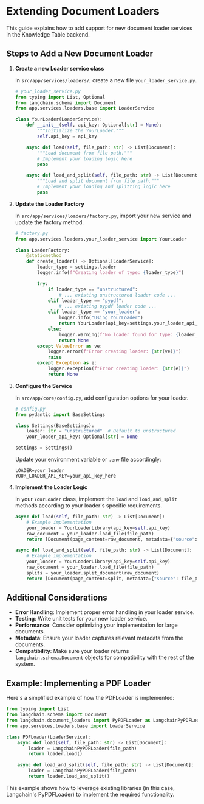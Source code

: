 # Extending Document Loaders

This guide explains how to add support for new document loader services in the Knowledge Table backend.

## Steps to Add a New Document Loader

1. **Create a new Loader service class**

   In `src/app/services/loaders/`, create a new file `your_loader_service.py`.

   ```python
   # your_loader_service.py
   from typing import List, Optional
   from langchain.schema import Document
   from app.services.loaders.base import LoaderService

   class YourLoader(LoaderService):
       def __init__(self, api_key: Optional[str] = None):
           """Initialize the YourLoader."""
           self.api_key = api_key

       async def load(self, file_path: str) -> List[Document]:
           """Load document from file path."""
           # Implement your loading logic here
           pass

       async def load_and_split(self, file_path: str) -> List[Document]:
           """Load and split document from file path."""
           # Implement your loading and splitting logic here
           pass
   ```

2. **Update the Loader Factory**

   In `src/app/services/loaders/factory.py`, import your new service and update the factory method.

   ```python
   # factory.py
   from app.services.loaders.your_loader_service import YourLoader

   class LoaderFactory:
       @staticmethod
       def create_loader() -> Optional[LoaderService]:
           loader_type = settings.loader
           logger.info(f"Creating loader of type: {loader_type}")

           try:
               if loader_type == "unstructured":
                   # ... existing unstructured loader code ...
               elif loader_type == "pypdf":
                   # ... existing pypdf loader code ...
               elif loader_type == "your_loader":
                   logger.info("Using YourLoader")
                   return YourLoader(api_key=settings.your_loader_api_key)
               else:
                   logger.warning(f"No loader found for type: {loader_type}")
                   return None
           except ValueError as ve:
               logger.error(f"Error creating loader: {str(ve)}")
               raise
           except Exception as e:
               logger.exception(f"Error creating loader: {str(e)}")
               return None
   ```

3. **Configure the Service**

   In `src/app/core/config.py`, add configuration options for your loader.

   ```python
   # config.py
   from pydantic import BaseSettings

   class Settings(BaseSettings):
       loader: str = "unstructured"  # Default to unstructured
       your_loader_api_key: Optional[str] = None

   settings = Settings()
   ```

   Update your environment variable or `.env` file accordingly:

   ```
   LOADER=your_loader
   YOUR_LOADER_API_KEY=your_api_key_here
   ```

4. **Implement the Loader Logic**

   In your `YourLoader` class, implement the `load` and `load_and_split` methods according to your loader's specific requirements.

   ```python
   async def load(self, file_path: str) -> List[Document]:
       # Example implementation
       your_loader = YourLoaderLibrary(api_key=self.api_key)
       raw_document = your_loader.load_file(file_path)
       return [Document(page_content=raw_document, metadata={"source": file_path})]

   async def load_and_split(self, file_path: str) -> List[Document]:
       # Example implementation
       your_loader = YourLoaderLibrary(api_key=self.api_key)
       raw_document = your_loader.load_file(file_path)
       splits = your_loader.split_document(raw_document)
       return [Document(page_content=split, metadata={"source": file_path, "split": i}) for i, split in enumerate(splits)]
   ```

## Additional Considerations

- **Error Handling**: Implement proper error handling in your loader service.
- **Testing**: Write unit tests for your new loader service.
- **Performance**: Consider optimizing your implementation for large documents.
- **Metadata**: Ensure your loader captures relevant metadata from the documents.
- **Compatibility**: Make sure your loader returns `langchain.schema.Document` objects for compatibility with the rest of the system.

## Example: Implementing a PDF Loader

Here's a simplified example of how the PDFLoader is implemented:

```python
from typing import List
from langchain.schema import Document
from langchain.document_loaders import PyPDFLoader as LangchainPyPDFLoader
from app.services.loaders.base import LoaderService

class PDFLoader(LoaderService):
    async def load(self, file_path: str) -> List[Document]:
        loader = LangchainPyPDFLoader(file_path)
        return loader.load()

    async def load_and_split(self, file_path: str) -> List[Document]:
        loader = LangchainPyPDFLoader(file_path)
        return loader.load_and_split()
```

This example shows how to leverage existing libraries (in this case, Langchain's PyPDFLoader) to implement the required functionality.